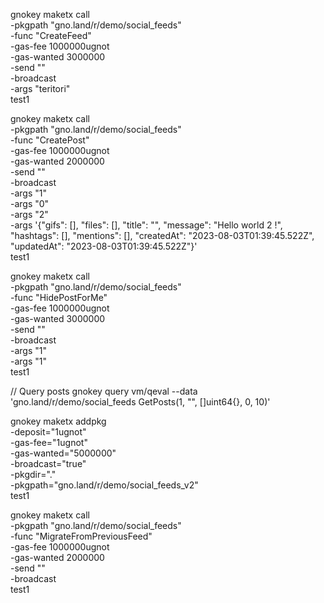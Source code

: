 gnokey maketx call \
    -pkgpath "gno.land/r/demo/social_feeds" \
    -func "CreateFeed" \
    -gas-fee 1000000ugnot \
    -gas-wanted 3000000 \
    -send "" \
    -broadcast \
    -args "teritori" \
    test1

gnokey maketx call \
    -pkgpath "gno.land/r/demo/social_feeds" \
    -func "CreatePost" \
    -gas-fee 1000000ugnot \
    -gas-wanted 2000000 \
    -send "" \
    -broadcast \
    -args "1" \
    -args "0" \
    -args "2" \
    -args '{"gifs": [], "files": [], "title": "", "message": "Hello world 2 !", "hashtags": [], "mentions": [], "createdAt": "2023-08-03T01:39:45.522Z", "updatedAt": "2023-08-03T01:39:45.522Z"}' \
    test1 

gnokey maketx call \
    -pkgpath "gno.land/r/demo/social_feeds" \
    -func "HidePostForMe" \
    -gas-fee 1000000ugnot \
    -gas-wanted 3000000 \
    -send "" \
    -broadcast \
    -args "1" \
    -args "1" \
    test1

// Query posts
gnokey query vm/qeval --data 'gno.land/r/demo/social_feeds
GetPosts(1, "", []uint64{}, 0, 10)'

gnokey maketx addpkg \
    -deposit="1ugnot" \
    -gas-fee="1ugnot" \
    -gas-wanted="5000000" \
    -broadcast="true"  \
    -pkgdir="." \
    -pkgpath="gno.land/r/demo/social_feeds_v2" \
    test1

gnokey maketx call \
    -pkgpath "gno.land/r/demo/social_feeds" \
    -func "MigrateFromPreviousFeed" \
    -gas-fee 1000000ugnot \
    -gas-wanted 2000000 \
    -send "" \
    -broadcast \
    test1 

